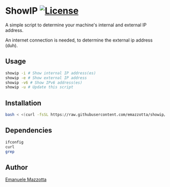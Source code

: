 # ShowIP [![License](http://img.shields.io/:license-mit-blue.svg)](https://emanuelemazzotta.com/mit-license)

A simple script to determine your machine's internal and external IP address.

An internet connection is needed, to determine the external ip address (duh).

## Usage

``` sh
showip -i # Show internal IP address(es)
showip -e # Show external IP address
showip -v6 # Show IPv6 address(es)
showip -u # Update this script
```

## Installation

``` sh
bash < <(curl -fsSL https://raw.githubusercontent.com/emazzotta/showip/master/install.sh)
```

## Dependencies

``` sh
ifconfig
curl
grep
```

## Author

[Emanuele Mazzotta](mailto:hello@mazzotta.me)

